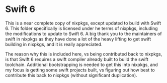 # Swift 6

This is a near complete copy of nixpkgs, except updated to build with Swift 6. This folder specifically is licensed under he terms of nixpkgs, including the modifications to update to Swift 6. A big thank you to the maintainers of swift in nixpkgs as they have done a lot of the heavy lifting to get swift building in nixpkgs, and it is really appreciated.

The reason why this is included here, vs being contributed back to nixpkgs, is that Swift 6 requires a swift compiler already built to build the swift toolchain. Additional bootstrapping is needed to get this into nixpkgs, and my focus is getting some swift projects built, vs figuring out how best to contribute this back to nixpkgs (without significant duplication).
